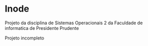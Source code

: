 # Inode

Projeto da disciplina de Sistemas Operacionais 2 da Faculdade de informatica de Presidente Prudente

Projeto incompleto
